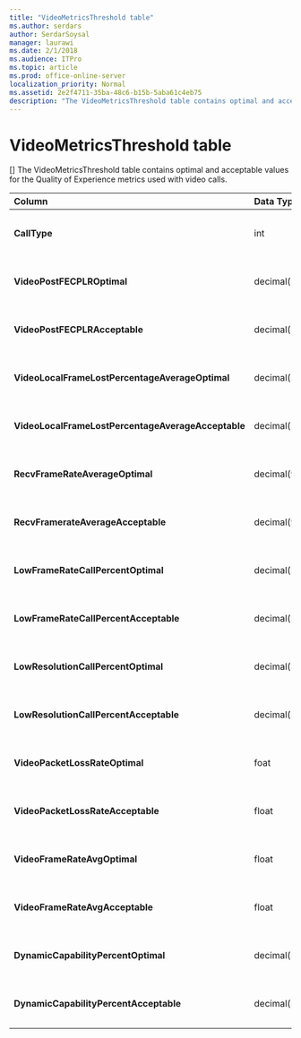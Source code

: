 ```yaml
---
title: "VideoMetricsThreshold table"
ms.author: serdars
author: SerdarSoysal
manager: laurawi
ms.date: 2/1/2018
ms.audience: ITPro
ms.topic: article
ms.prod: office-online-server
localization_priority: Normal
ms.assetid: 2e2f4711-35ba-48c6-b15b-5aba61c4eb75
description: "The VideoMetricsThreshold table contains optimal and acceptable values for the Quality of Experience metrics used with video calls."
---
```


# VideoMetricsThreshold table
[]
The VideoMetricsThreshold table contains optimal and acceptable values for the Quality of Experience metrics used with video calls.
  
|**Column**|**Data Type**|**Key/Index**|**Details**|
|:-----|:-----|:-----|:-----|
|**CallType** <br/> |int  <br/> |Primary  <br/> |Type of call that was placed.  <br/> |
|**VideoPostFECPLROptimal** <br/> |decimal(5,2)  <br/> ||The default value is 0.05.  <br/> |
|**VideoPostFECPLRAcceptable** <br/> |decimal(5,2)  <br/> ||The default value is 0.10.  <br/> |
|**VideoLocalFrameLostPercentageAverageOptimal** <br/> |decimal(5,2)  <br/> ||The default value is 5.0.  <br/> |
|**VideoLocalFrameLostPercentageAverageAcceptable** <br/> |decimal(5,2)  <br/> ||The default value is 10.0.  <br/> |
|**RecvFrameRateAverageOptimal** <br/> |decimal(9,4)  <br/> ||The default value is 12.0000.  <br/> |
|**RecvFramerateAverageAcceptable** <br/> |decimal(9,4)  <br/> ||The default value is 7.0000.  <br/> |
|**LowFrameRateCallPercentOptimal** <br/> |decimal(5,2)  <br/> ||The default value is 5.0.  <br/> |
|****LowFrameRateCallPercentAcceptable**** <br/> |decimal(5,2)  <br/> ||The default value is 10.0/  <br/> |
|**LowResolutionCallPercentOptimal** <br/> |decimal(5,2)  <br/> ||The default value is 5.0.  <br/> |
|**LowResolutionCallPercentAcceptable** <br/> |decimal(5,2)  <br/> ||The default value is 10.0.  <br/> |
|**VideoPacketLossRateOptimal** <br/> |foat  <br/> ||The default value is 0.05.  <br/> |
|**VideoPacketLossRateAcceptable** <br/> |float  <br/> ||The default value is 0.10.  <br/> |
|**VideoFrameRateAvgOptimal** <br/> |float  <br/> ||The default value is 12.  <br/> |
|**VideoFrameRateAvgAcceptable** <br/> |float  <br/> ||The default value is 7.  <br/> |
|**DynamicCapabilityPercentOptimal** <br/> |decimal(5,2)  <br/> ||The default value is 5.00.  <br/> |
|**DynamicCapabilityPercentAcceptable** <br/> |decimal(5,2)  <br/> ||The default value is 10.00.  <br/> |
   

